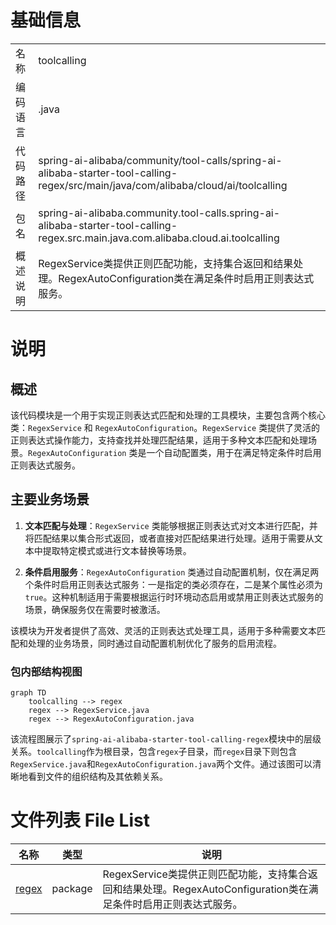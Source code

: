 # 基础信息

|      |      |
|------|------|
| 名称 | toolcalling |
| 编码语言 | .java |
| 代码路径 | spring-ai-alibaba/community/tool-calls/spring-ai-alibaba-starter-tool-calling-regex/src/main/java/com/alibaba/cloud/ai/toolcalling |
| 包名 | spring-ai-alibaba.community.tool-calls.spring-ai-alibaba-starter-tool-calling-regex.src.main.java.com.alibaba.cloud.ai.toolcalling |
| 概述说明 | RegexService类提供正则匹配功能，支持集合返回和结果处理。RegexAutoConfiguration类在满足条件时启用正则表达式服务。 |

# 说明

## 概述

该代码模块是一个用于实现正则表达式匹配和处理的工具模块，主要包含两个核心类：`RegexService` 和 `RegexAutoConfiguration`。`RegexService` 类提供了灵活的正则表达式操作能力，支持查找并处理匹配结果，适用于多种文本匹配和处理场景。`RegexAutoConfiguration` 类是一个自动配置类，用于在满足特定条件时启用正则表达式服务。

## 主要业务场景

1. **文本匹配与处理**：`RegexService` 类能够根据正则表达式对文本进行匹配，并将匹配结果以集合形式返回，或者直接对匹配结果进行处理。适用于需要从文本中提取特定模式或进行文本替换等场景。

2. **条件启用服务**：`RegexAutoConfiguration` 类通过自动配置机制，仅在满足两个条件时启用正则表达式服务：一是指定的类必须存在，二是某个属性必须为 `true`。这种机制适用于需要根据运行时环境动态启用或禁用正则表达式服务的场景，确保服务仅在需要时被激活。

该模块为开发者提供了高效、灵活的正则表达式处理工具，适用于多种需要文本匹配和处理的业务场景，同时通过自动配置机制优化了服务的启用流程。


### 包内部结构视图

```mermaid
graph TD
    toolcalling --> regex
    regex --> RegexService.java
    regex --> RegexAutoConfiguration.java
```

该流程图展示了`spring-ai-alibaba-starter-tool-calling-regex`模块中的层级关系。`toolcalling`作为根目录，包含`regex`子目录，而`regex`目录下则包含`RegexService.java`和`RegexAutoConfiguration.java`两个文件。通过该图可以清晰地看到文件的组织结构及其依赖关系。

# 文件列表 File List

| 名称   | 类型  | 说明 |
|-------|------|-------------|
| [regex](regex/_module.md) | package | RegexService类提供正则匹配功能，支持集合返回和结果处理。RegexAutoConfiguration类在满足条件时启用正则表达式服务。 |


